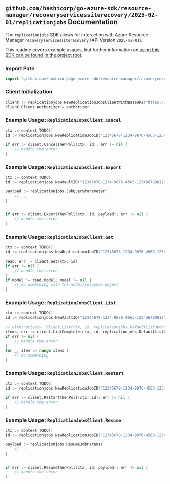 
## `github.com/hashicorp/go-azure-sdk/resource-manager/recoveryservicessiterecovery/2025-02-01/replicationjobs` Documentation

The `replicationjobs` SDK allows for interaction with Azure Resource Manager `recoveryservicessiterecovery` (API Version `2025-02-01`).

This readme covers example usages, but further information on [using this SDK can be found in the project root](https://github.com/hashicorp/go-azure-sdk/tree/main/docs).

### Import Path

```go
import "github.com/hashicorp/go-azure-sdk/resource-manager/recoveryservicessiterecovery/2025-02-01/replicationjobs"
```


### Client Initialization

```go
client := replicationjobs.NewReplicationJobsClientWithBaseURI("https://management.azure.com")
client.Client.Authorizer = authorizer
```


### Example Usage: `ReplicationJobsClient.Cancel`

```go
ctx := context.TODO()
id := replicationjobs.NewReplicationJobID("12345678-1234-9876-4563-123456789012", "example-resource-group", "vaultName", "replicationJobName")

if err := client.CancelThenPoll(ctx, id); err != nil {
	// handle the error
}
```


### Example Usage: `ReplicationJobsClient.Export`

```go
ctx := context.TODO()
id := replicationjobs.NewVaultID("12345678-1234-9876-4563-123456789012", "example-resource-group", "vaultName")

payload := replicationjobs.JobQueryParameter{
	// ...
}


if err := client.ExportThenPoll(ctx, id, payload); err != nil {
	// handle the error
}
```


### Example Usage: `ReplicationJobsClient.Get`

```go
ctx := context.TODO()
id := replicationjobs.NewReplicationJobID("12345678-1234-9876-4563-123456789012", "example-resource-group", "vaultName", "replicationJobName")

read, err := client.Get(ctx, id)
if err != nil {
	// handle the error
}
if model := read.Model; model != nil {
	// do something with the model/response object
}
```


### Example Usage: `ReplicationJobsClient.List`

```go
ctx := context.TODO()
id := replicationjobs.NewVaultID("12345678-1234-9876-4563-123456789012", "example-resource-group", "vaultName")

// alternatively `client.List(ctx, id, replicationjobs.DefaultListOperationOptions())` can be used to do batched pagination
items, err := client.ListComplete(ctx, id, replicationjobs.DefaultListOperationOptions())
if err != nil {
	// handle the error
}
for _, item := range items {
	// do something
}
```


### Example Usage: `ReplicationJobsClient.Restart`

```go
ctx := context.TODO()
id := replicationjobs.NewReplicationJobID("12345678-1234-9876-4563-123456789012", "example-resource-group", "vaultName", "replicationJobName")

if err := client.RestartThenPoll(ctx, id); err != nil {
	// handle the error
}
```


### Example Usage: `ReplicationJobsClient.Resume`

```go
ctx := context.TODO()
id := replicationjobs.NewReplicationJobID("12345678-1234-9876-4563-123456789012", "example-resource-group", "vaultName", "replicationJobName")

payload := replicationjobs.ResumeJobParams{
	// ...
}


if err := client.ResumeThenPoll(ctx, id, payload); err != nil {
	// handle the error
}
```
